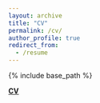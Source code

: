 ```yaml
---
layout: archive
title: "CV"
permalink: /cv/
author_profile: true
redirect_from:
  - /resume
---
```


{% include base_path %}

**[CV](/files/CV.pdf)**